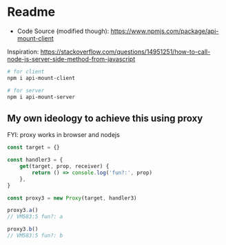 # Readme

- Code Source (modified though): https://www.npmjs.com/package/api-mount-client

Inspiration: https://stackoverflow.com/questions/14951251/how-to-call-node-js-server-side-method-from-javascript

```bash
# for client
npm i api-mount-client

# for server
npm i api-mount-server
```

## My own ideology to achieve this using proxy

FYI: proxy works in browser and nodejs

```js
const target = {}

const handler3 = {
	get(target, prop, receiver) {
		return () => console.log('fun?:', prop)
	},
}

const proxy3 = new Proxy(target, handler3)

proxy3.a()
// VM583:5 fun?: a

proxy3.b()
// VM583:5 fun?: b
```
